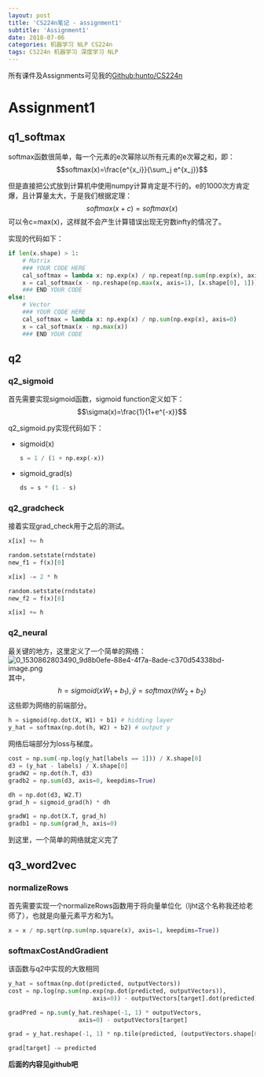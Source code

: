 ```yaml
---
layout: post
title: 'CS224n笔记 - assignment1'
subtitle: 'Assignment1'
date: 2018-07-06
categories: 机器学习 NLP CS224n
tags: CS224n 机器学习 深度学习 NLP
---
```


所有课件及Assignments可见我的[Github:hunto/CS224n](https://github.com/hunto/CS224n)

# Assignment1
## q1_softmax
softmax函数很简单，每一个元素的e次幂除以所有元素的e次幂之和，即：
$$softmax(x)=\frac{e^{x_i}}{\sum_j e^{x_j}}$$

但是直接把公式放到计算机中使用numpy计算肯定是不行的。e的1000次方肯定爆，且计算量太大，于是我们根据定理：
$$softmax(x+c)=softmax(x)$$
可以令c=max(x)，这样就不会产生计算错误出现无穷数infty的情况了。

实现的代码如下：
```python
if len(x.shape) > 1:
    # Matrix
    ### YOUR CODE HERE
    cal_softmax = lambda x: np.exp(x) / np.repeat(np.sum(np.exp(x), axis=1, keepdims=True), x.shape[1], axis=1)
    x = cal_softmax(x - np.reshape(np.max(x, axis=1), [x.shape[0], 1]))
    ### END YOUR CODE
else:
    # Vector
    ### YOUR CODE HERE
    cal_softmax = lambda x: np.exp(x) / np.sum(np.exp(x), axis=0)
    x = cal_softmax(x - np.max(x))
    ### END YOUR CODE
```

## q2
### q2_sigmoid
首先需要实现sigmoid函数，sigmoid function定义如下：
$$\sigma(x)=\frac{1}{1+e^{-x}}$$

q2_sigmoid.py实现代码如下：
* sigmoid(x)
    ```python
    s = 1 / (1 + np.exp(-x))
    ```
* sigmoid_grad(s)
    ```python
    ds = s * (1 - s)
    ```

### q2_gradcheck
接着实现grad_check用于之后的测试。
```python
x[ix] += h

random.setstate(rndstate)
new_f1 = f(x)[0]

x[ix] -= 2 * h

random.setstate(rndstate)
new_f2 = f(x)[0]

x[ix] += h
```

### q2_neural
最关键的地方，这里定义了一个简单的网络：
![0_1530862803490_9d8b0efe-88e4-4f7a-8ade-c370d54338bd-image.png](http://bbs.dian.org.cn/assets/uploads/files/1530862803989-9d8b0efe-88e4-4f7a-8ade-c370d54338bd-image.png) 
其中，
$$h=sigmoid(xW_1+b_1), \hat{y}=softmax(hW_2+b_2)$$
这些即为网络的前端部分。
```python
h = sigmoid(np.dot(X, W1) + b1) # hidding layer
y_hat = softmax(np.dot(h, W2) + b2) # output y
```
网络后端部分为loss与梯度。
```python
cost = np.sum(-np.log(y_hat[labels == 1])) / X.shape[0]
d3 = (y_hat - labels) / X.shape[0]
gradW2 = np.dot(h.T, d3)
gradb2 = np.sum(d3, axis=0, keepdims=True)

dh = np.dot(d3, W2.T)
grad_h = sigmoid_grad(h) * dh

gradW1 = np.dot(X.T, grad_h)
gradb1 = np.sum(grad_h, axis=0)
```

到这里，一个简单的网络就定义完了

## q3_word2vec
### normalizeRows  
首先需要实现一个normalizeRows函数用于将向量单位化（ljht这个名称我还给老师了），也就是向量元素平方和为1。
```python
x = x / np.sqrt(np.sum(np.square(x), axis=1, keepdims=True))
```

### softmaxCostAndGradient
该函数与q2中实现的大致相同
```python
y_hat = softmax(np.dot(predicted, outputVectors))
cost = np.log(np.sum(np.exp(np.dot(predicted, outputVectors)),
                        axis=0)) - outputVectors[target].dot(predicted)

gradPred = np.sum(y_hat.reshape(-1, 1) * outputVectors,
                    axis=0) - outputVectors[target]

grad = y_hat.reshape(-1, 1) * np.tile(predicted, (outputVectors.shape[0], 1))

grad[target] -= predicted
```

**后面的内容见github吧**